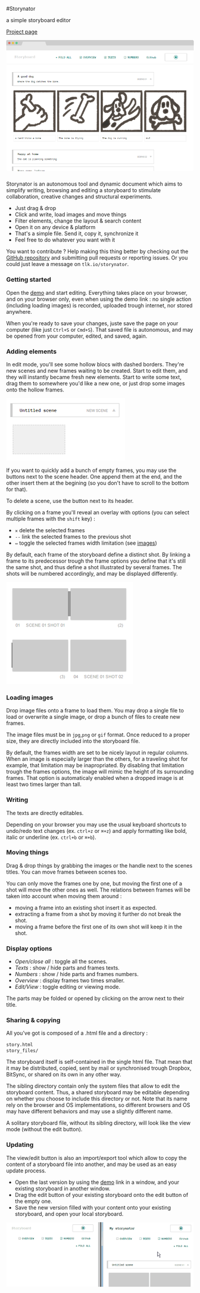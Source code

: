 #Storynator

a simple storyboard editor

[Project page][website]

[<img src="img/main-750w.png" srcset="img/main-1500w.png 2x" alt="">][demo]

[demo]: https://rawgit.com/nliautaud/storynator/master/story.html
[github]: https://github.com/nliautaud/storynator/
[website]: https://nliautaud.github.io/storynator/

### 

Storynator is an autonomous tool and dynamic document which aims to simplify writing, browsing and editing a storyboard to stimulate collaboration, creative changes and structural experiments.

- Just drag & drop
- Click and write, load images and move things
- Filter elements, change the layout & search content
- Open it on any device & platform
- That's a simple file. Send it, copy it, synchronize it
- Feel free to do whatever you want with it

You want to contribute ? Help making this thing better by checking out the [GitHub repository][github] and submitting pull requests or reporting issues. Or you could just leave a message on ``tlk.io/storynator``.


### Getting started

Open the [demo][demo] and start editing. Everything takes place on your browser, and on your browser only, even when using the demo link : no single action (including loading images) is recorded, uploaded trough internet, nor stored anywhere.

When you're ready to save your changes, juste save the page on your computer (like just ``Ctrl+S`` or ``Cmd+S``). That saved file is autonomous, and may be opened from your computer, edited, and saved, again.

### Adding elements

In edit mode, you'll see some hollow blocs with dashed borders. They're new scenes and new frames waiting to be created. Start to edit them, and they will instantly became fresh new elements. Start to write some text, drag them to somewhere you'd like a new one, or just drop some images onto the hollow frames.

<img src="img/shadow.png" alt="">

If you want to quickly add a bunch of empty frames, you may use the buttons next to the scene header. One append them at the end, and the other insert them at the begining (so you don't have to scroll to the bottom for that).

To delete a scene, use the button next to its header.

By clicking on a frame you'll reveal an overlay with options (you can select multiple frames with the ``shift`` key) :
- ``✕`` delete the selected frames
- ``--`` link the selected frames to the previous shot
- ``⇔`` toggle the selected frames width limitation (see [images](#images))

By default, each frame of the storyboard define a distinct shot. By linking a frame to its predecessor trough the frame options you define that it's still the same shot, and thus define a shot illustrated by several frames. The shots will be numbered accordingly, and may be displayed differently.

<img src="img/shots.png" alt="">

### Loading images

Drop image files onto a frame to load them. You may drop a single file to load or overwrite a single image, or drop a bunch of files to create new frames.

The image files must be in ``jpg``,``png`` or ``gif`` format. Once reduced to a proper size, they are directly included into the storyboard file.

By default, the frames width are set to be nicely layout in regular columns. When an image is especially larger than the others, for a traveling shot for example, that limitation may be inapropriated. By disabling that limitation trough the frames options, the image will mimic the height of its surrounding frames. That option is automaticaly enabled when a dropped image is at least two times larger than tall.

### Writing

The texts are directly editables.

Depending on your browser you may use the usual keyboard shortcuts to undo/redo text changes (ex. ``ctrl+z`` or ``⌘+z``) and apply formatting like bold, italic or underline (ex. ``ctrl+b`` or ``⌘+b``).

### Moving things

Drag & drop things by grabbing the images or the handle next to the scenes titles. You can move frames between scenes too.

You can only move the frames one by one, but moving the first one of a shot will move the other ones as well. The relations between frames will be taken into account when moving them around :
- moving a frame into an existing shot insert it as expected.
- extracting a frame from a shot by moving it further do not break the shot.
- moving a frame before the first one of its own shot will keep it in the shot.

### Display options

- *Open/close all* : toggle all the scenes.
- *Texts* : show / hide parts and frames texts.
- *Numbers* : show / hide parts and frames numbers.
- *Overview* : display frames two times smaller.
- *Edit/View* : toggle editing or viewing mode.

The parts may be folded or opened by clicking on the arrow next to their title.

### Sharing & copying

All you've got is composed of a .html file and a directory :

```
story.html
story_files/
```
The storyboard itself is self-contained in the single html file. That mean that it may be distributed, copied, sent by mail or synchronised trough Dropbox, BitSync, or shared on its own in any other way.

The sibling directory contain only the system files that allow to edit the storyboard content. Thus, a shared storyboard may be editable depending on whether you choose to include this directory or not. Note that its name rely on the browser and OS implementations, so different browsers and OS may have different behaviors and may use a slightly different name. 

A solitary storyboard file, without its sibling directory, will look like the view mode (without the edit button).

### Updating

The view/edit button is also an import/export tool which allow to copy the content of a storyboard file into another, and may be used as an easy update process.

- Open the last version by using the [demo][demo] link in a window, and your existing storyboard in another window.
- Drag the edit button of your existing storyboard onto the edit button of the empty one.
- Save the new version filled with your content onto your existing storyboard, and open your local storyboard.

[<img src="img/import.gif" alt="Update process">][demo]
